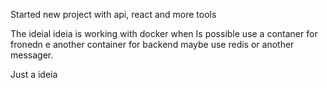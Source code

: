




Started new project with api, react and more tools

The ideial ideia is working with docker when Is possible use a contaner for fronedn e another container  for backend
maybe use redis or another messager.

Just a ideia
